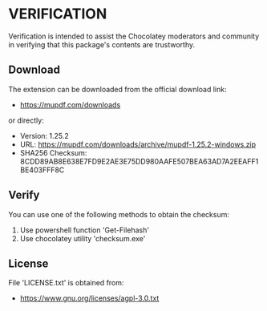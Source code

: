 # VERIFICATION
Verification is intended to assist the Chocolatey moderators and community in verifying that this package's contents are trustworthy.

## Download
The extension can be downloaded from the official download link:
- https://mupdf.com/downloads

or directly:
- Version: 1.25.2
- URL:     https://mupdf.com/downloads/archive/mupdf-1.25.2-windows.zip
- SHA256 Checksum: 8CDD89AB8E638E7FD9E2AE3E75DD980AAFE507BEA63AD7A2EEAFF1BE403FFF8C

## Verify
You can use one of the following methods to obtain the checksum:
1. Use powershell function 'Get-Filehash'
2. Use chocolatey utility 'checksum.exe'


## License
File 'LICENSE.txt' is obtained from:
- https://www.gnu.org/licenses/agpl-3.0.txt
